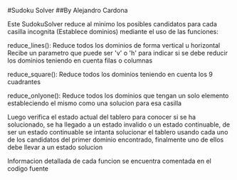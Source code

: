 #Sudoku Solver
##By Alejandro Cardona

Este SudokuSolver reduce al minimo los posibles candidatos para cada casilla incognita (Establece dominios) mediante el uso de las funciones:

reduce_lines():
    Reduce todos los dominios de forma vertical u horizontal
    Recibe un parametro que puede ser 'v' o 'h' para indicar si se debe reducir los dominios teniendo en cuenta filas o columnas

reduce_square():
    Reduce todos los dominios teniendo en cuenta los 9 cuadrantes

reduce_onlyone():
    Reduce todos los dominios que tengan un solo elemento estableciendo el mismo como una solucion para esa casilla

Luego verifica el estado actual del tablero para conocer si se ha solucionado, se ha llegado a un estado invalido o un estado continuable, de ser un estado continuable se intanta solucionar el tablero usando cada uno de los candidatos del primer dominio encontrado, finalmente uno de ellos debe llevar a un estado solucion

Informacion detallada de cada funcion se encuentra comentada en el codigo fuente
